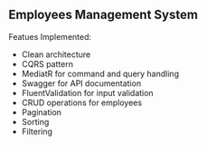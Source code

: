## Employees Management System

Featues Implemented:

* Clean architecture
* CQRS pattern
* MediatR for command and query handling
* Swagger for API documentation
* FluentValidation for input validation
* CRUD operations for employees
* Pagination
* Sorting
* Filtering